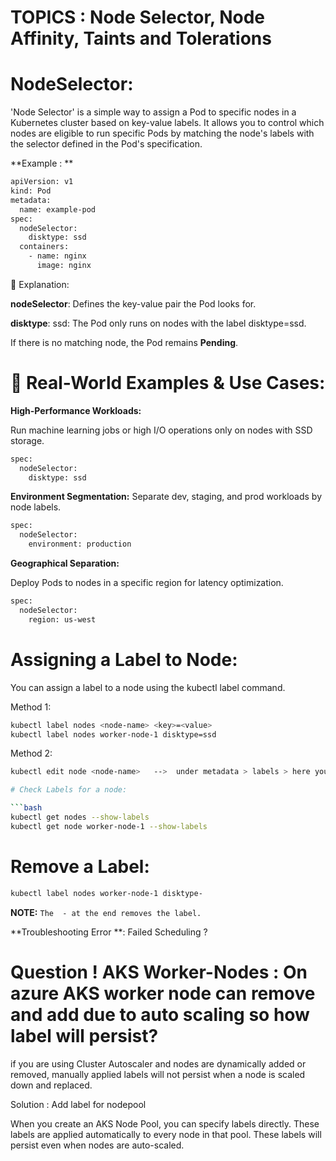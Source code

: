 # TOPICS : Node Selector, Node Affinity, Taints and Tolerations



# NodeSelector:

'Node Selector' is a simple way to assign a Pod to specific nodes in a Kubernetes cluster based on key-value labels.
It allows you to control which nodes are eligible to run specific Pods by matching the node's labels with the selector defined in the Pod's specification.


**Example : **

```bash
apiVersion: v1
kind: Pod
metadata:
  name: example-pod
spec:
  nodeSelector:
    disktype: ssd
  containers:
    - name: nginx
      image: nginx

```

🔄 Explanation:

**nodeSelector**: Defines the key-value pair the Pod looks for.

**disktype**: ssd: The Pod only runs on nodes with the label disktype=ssd.

If there is no matching node, the Pod remains **Pending**.


# 🚀 Real-World Examples & Use Cases:

**High-Performance Workloads:**

Run machine learning jobs or high I/O operations only on nodes with SSD storage.

```bash
spec:
  nodeSelector:
    disktype: ssd
```

**Environment Segmentation:**
Separate dev, staging, and prod workloads by node labels.

```bash
spec:
  nodeSelector:
    environment: production

```

**Geographical Separation:**

Deploy Pods to nodes in a specific region for latency optimization.

```bash
spec:
  nodeSelector:
    region: us-west

```



# Assigning a Label to Node:
You can assign a label to a node using the kubectl label command.


Method 1: 

```bash
kubectl label nodes <node-name> <key>=<value>
kubectl label nodes worker-node-1 disktype=ssd
```


Method 2:

```bash
kubectl edit node <node-name>   -->  under metadata > labels > here you can add key-value 

# Check Labels for a node:

```bash
kubectl get nodes --show-labels
kubectl get node worker-node-1 --show-labels

```


# Remove a Label:

```bash
kubectl label nodes worker-node-1 disktype-
```
 **NOTE:**    `The  - at the end removes the label.`




**Troubleshooting Error **: Failed Scheduling ?



# Question ! AKS Worker-Nodes :  On azure AKS worker node can remove and add due to auto scaling so how label will persist?

if you are using Cluster Autoscaler and nodes are dynamically added or removed, manually applied labels will not persist when a node is scaled down and replaced.

Solution : Add label for nodepool

When you create an AKS Node Pool, you can specify labels directly. These labels are applied automatically to every node in that pool.
These labels will persist even when nodes are auto-scaled.




